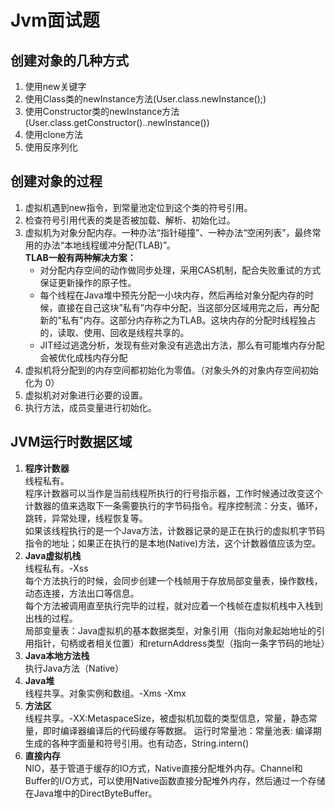 # Jvm面试题

## 创建对象的几种方式

1. 使用new关键字  
2. 使用Class类的newInstance方法(User.class.newInstance();)  
3. 使用Constructor类的newInstance方法(User.class.getConstructor()..newInstance())  
4. 使用clone方法  
5. 使用反序列化  

## 创建对象的过程

1. 虚拟机遇到new指令，到常量池定位到这个类的符号引用。  
2. 检查符号引用代表的类是否被加载、解析、初始化过。  
3. 虚拟机为对象分配内存。一种办法“指针碰撞”、一种办法“空闲列表”，最终常用的办法“本地线程缓冲分配(TLAB)”。  
    **TLAB一般有两种解决方案：**  
    - 对分配内存空间的动作做同步处理，采用CAS机制，配合失败重试的方式保证更新操作的原子性。  
    - 每个线程在Java堆中预先分配一小块内存，然后再给对象分配内存的时候，直接在自己这块”私有”内存中分配，当这部分区域用完之后，再分配新的"私有"内存。这部分内存称之为TLAB。这块内存的分配时线程独占的，读取、使用、回收是线程共享的。  
    - JIT经过逃逸分析，发现有些对象没有逃逸出方法，那么有可能堆内存分配会被优化成栈内存分配  
4. 虚拟机将分配到的内存空间都初始化为零值。（对象头外的对象内存空间初始化为 0）  
5. 虚拟机对对象进行必要的设置。  
6. 执行方法，成员变量进行初始化。

## JVM运行时数据区域

1. **程序计数器**  
线程私有。    
程序计数器可以当作是当前线程所执行的行号指示器，工作时候通过改变这个计数器的值来选取下一条需要执行的字节码指令。程序控制流：分支，循环，跳转，异常处理，线程恢复等。  
如果该线程执行的是一个Java方法，计数器记录的是正在执行的虚拟机字节码指令的地址；如果正在执行的是本地(Native)方法，这个计数器值应该为空。  
2. **Java虚拟机栈**  
线程私有。-Xss  
每个方法执行的时候，会同步创建一个栈帧用于存放局部变量表，操作数栈，动态连接，方法出口等信息。  
每个方法被调用直至执行完毕的过程，就对应着一个栈帧在虚拟机栈中入栈到出栈的过程。  
局部变量表：Java虚拟机的基本数据类型，对象引用（指向对象起始地址的引用指针，句柄或者相关位置）和returnAddress类型（指向一条字节码的地址）
3. **Java本地方法栈**  
执行Java方法（Native）
4. **Java堆**  
   线程共享。对象实例和数组。-Xms -Xmx
5. **方法区**  
   线程共享。-XX:MetaspaceSize，被虚拟机加载的类型信息，常量，静态常量，即时编译器编译后的代码缓存等数据。
运行时常量池：常量池表: 编译期生成的各种字面量和符号引用。也有动态，String.intern()
6. **直接内存**  
   NIO，基于管道于缓存的IO方式，Native直接分配堆外内存。Channel和Buffer的I/O方式，可以使用Native函数直接分配堆外内存，然后通过一个存储在Java堆中的DirectByteBuffer。